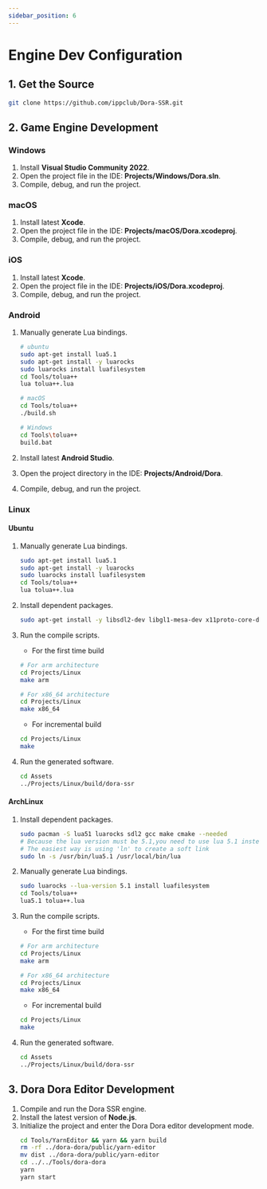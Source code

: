 ```yaml
---
sidebar_position: 6
---
```


# Engine Dev Configuration

## 1. Get the Source

```sh
git clone https://github.com/ippclub/Dora-SSR.git
```

## 2. Game Engine Development

### Windows

1. Install **Visual Studio Community 2022**.
2. Open the project file in the IDE: **Projects/Windows/Dora.sln**.
3. Compile, debug, and run the project.

### macOS

1. Install latest **Xcode**.
2. Open the project file in the IDE: **Projects/macOS/Dora.xcodeproj**.
3. Compile, debug, and run the project.

### iOS

1. Install latest **Xcode**.
2. Open the project file in the IDE: **Projects/iOS/Dora.xcodeproj**.
3. Compile, debug, and run the project.

### Android

1. Manually generate Lua bindings.

   ```sh
   # ubuntu
   sudo apt-get install lua5.1
   sudo apt-get install -y luarocks
   sudo luarocks install luafilesystem
   cd Tools/tolua++
   lua tolua++.lua

   # macOS
   cd Tools/tolua++
   ./build.sh

   # Windows
   cd Tools\tolua++
   build.bat
   ```

2. Install latest **Android Studio**.
3. Open the project directory in the IDE: **Projects/Android/Dora**.
4. Compile, debug, and run the project.

### Linux

#### Ubuntu

1. Manually generate Lua bindings.
   ```sh
   sudo apt-get install lua5.1
   sudo apt-get install -y luarocks
   sudo luarocks install luafilesystem
   cd Tools/tolua++
   lua tolua++.lua
   ```
2. Install dependent packages.
   ```sh
   sudo apt-get install -y libsdl2-dev libgl1-mesa-dev x11proto-core-dev libx11-dev
   ```
3. Run the compile scripts.

   - For the first time build

   ```sh
   # For arm architecture
   cd Projects/Linux
   make arm

   # For x86_64 architecture
   cd Projects/Linux
   make x86_64
   ```

   - For incremental build

   ```sh
   cd Projects/Linux
   make
   ```

4. Run the generated software.
   ```sh
   cd Assets
   ../Projects/Linux/build/dora-ssr
   ```

#### ArchLinux

1. Install dependent packages.

   ```sh
   sudo pacman -S lua51 luarocks sdl2 gcc make cmake --needed
   # Because the lua version must be 5.1,you need to use lua 5.1 instead of the newest version of lua
   # The easiest way is using 'ln' to create a soft link
   sudo ln -s /usr/bin/lua5.1 /usr/local/bin/lua
   ```

2. Manually generate Lua bindings.

   ```sh
   sudo luarocks --lua-version 5.1 install luafilesystem
   cd Tools/tolua++
   lua5.1 tolua++.lua
   ```

3. Run the compile scripts.

   - For the first time build

   ```sh
   # For arm architecture
   cd Projects/Linux
   make arm

   # For x86_64 architecture
   cd Projects/Linux
   make x86_64
   ```

   - For incremental build

   ```sh
   cd Projects/Linux
   make
   ```

4. Run the generated software.
   ```sh
   cd Assets
   ../Projects/Linux/build/dora-ssr
   ```

## 3. Dora Dora Editor Development

1. Compile and run the Dora SSR engine.
2. Install the latest version of **Node.js**.
3. Initialize the project and enter the Dora Dora editor development mode.
   ```sh
   cd Tools/YarnEditor && yarn && yarn build
   rm -rf ../dora-dora/public/yarn-editor
   mv dist ../dora-dora/public/yarn-editor
   cd ../../Tools/dora-dora
   yarn
   yarn start
   ```
